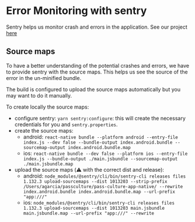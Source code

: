 # Error Monitoring with sentry

Sentry helps us monitor crash and errors in the application. See our project [here](https://logs.passculture.app/organizations/sentry/issues/?project=6)

## Source maps

To have a better understanding of the potential crashes and errors, we have to provide sentry with the source maps. This helps us see the source of the error in the un-minified bundle.

The build is configured to upload the source maps automatically but you may want to do it manually.

To create locally the source maps:

- configure sentry: `yarn sentry:configure`: this will create the necessary credentials for you and `sentry.properties`.
- create the source maps:
  - android: `react-native bundle --platform android --entry-file index.js --dev false --bundle-output index.android.bundle --sourcemap-output index.android.bundle.map`
  - ios: `react-native bundle --dev false --platform ios --entry-file index.js --bundle-output ./main.jsbundle --sourcemap-output ./main.jsbundle.map`
- upload the source maps (⚠️ with the correct dist and release):
  - android: `node_modules/@sentry/cli/bin/sentry-cli releases files 1.132.3 upload-sourcemaps --dist 1013203 --strip-prefix /Users/agarcia/passculture/pass-culture-app-native/ --rewrite index.android.bundle index.android.bundle.map --url-prefix "app:///"`
  - ios: `node_modules/@sentry/cli/bin/sentry-cli releases files 1.132.3 upload-sourcemaps --dist 1013203 main.jsbundle main.jsbundle.map --url-prefix "app:///" --rewrite`

